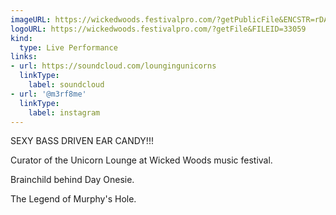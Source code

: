 ```yaml
---
imageURL: https://wickedwoods.festivalpro.com/?getPublicFile&ENCSTR=rDAVejVlgqheAnRUpXby
logoURL: https://wickedwoods.festivalpro.com/?getFile&FILEID=33059
kind:
  type: Live Performance
links:
- url: https://soundcloud.com/loungingunicorns
  linkType:
    label: soundcloud
- url: '@m3rf8me'
  linkType:
    label: instagram
---
```

SEXY BASS DRIVEN EAR CANDY!!!

Curator of the Unicorn Lounge at Wicked Woods music festival.

Brainchild behind Day Onesie.

The Legend of Murphy's Hole.